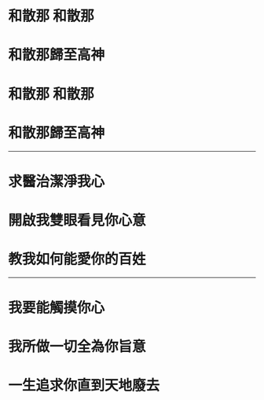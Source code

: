 
# 和散那 和散那
# 和散那歸至高神
# 和散那 和散那
# 和散那歸至高神

---

# 求醫治潔淨我心
# 開啟我雙眼看見你心意
# 教我如何能愛你的百姓

---

# 我要能觸摸你心
# 我所做一切全為你旨意
# 一生追求你直到天地廢去
